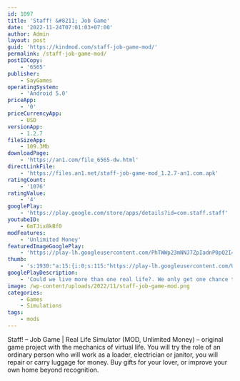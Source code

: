 ```yaml
---
id: 1097
title: 'Staff! &#8211; Job Game'
date: '2022-11-24T07:01:03+07:00'
author: Admin
layout: post
guid: 'https://kindmod.com/staff-job-game-mod/'
permalink: /staff-job-game-mod/
postIDCopy:
    - '6565'
publisher:
    - SayGames
operatingSystem:
    - 'Android 5.0'
priceApp:
    - '0'
priceCurrencyApp:
    - USD
versionApp:
    - 1.2.7
fileSizeApp:
    - 109.3Mb
downloadPage:
    - 'https://an1.com/file_6565-dw.html'
directLinkFile:
    - 'https://files.an1.net/staff-job-game-mod_1.2.7-an1.com.apk'
ratingCount:
    - '1076'
ratingValue:
    - '4'
googlePlay:
    - 'https://play.google.com/store/apps/details?id=com.staff.staff'
youtubeID:
    - 6mTJix8kBf0
modFeatures:
    - 'Unlimited Money'
featuredImageGooglePlay:
    - 'https://play-lh.googleusercontent.com/PhTWWp23mNNJ7ZpIadnP0pQ2I4gF3Eqe5aX8U38Z9Xc74JSxXw3VE0wyu3DWwIF-cbs'
thumb:
    - 's:1930:"a:15:{i:0;s:115:"https://play-lh.googleusercontent.com/UoKAMsz5PAjPuW4FKG1Y4_ZVwXOBZTjibM_3MwTyiU6jlVqNN85F1BukWWqjAjFmWl0=w526-h296";i:1;s:115:"https://play-lh.googleusercontent.com/Y5UPOZQfugbZ34wTvgWy5Y6PBCp7PgkKt1uH_G3VBi3bbntu_EvziwWnejNCSm_cRsY=w526-h296";i:2;s:115:"https://play-lh.googleusercontent.com/8lH6iAZTEeky78ZUehl6V66zcZjUdeTw42henswrWmFWAyDQQF7aeTk64Z4nelEALHE=w526-h296";i:3;s:115:"https://play-lh.googleusercontent.com/-4YF6ggSTIrtsDMY11ZVLPeqsKIxxTt00vvwAlF_Kz2Wa0uZE6TtbEDipmGuvh6-H5g=w526-h296";i:4;s:115:"https://play-lh.googleusercontent.com/ciCsD4BV2DEkIHSvK94iIV-jM3RaNZCe7MP2XBn_tzJJC2_iYZmvzJCr5RKYHKojXfE=w526-h296";i:5;s:115:"https://play-lh.googleusercontent.com/neWarh7QlzD6Okul7i7HyecIlkz7QnOXbUWjlXNiiYXGMB3S6MnfY7qbAUZJOFRc3yQ=w526-h296";i:6;s:116:"https://play-lh.googleusercontent.com/0FurABUfs0nnOeOl2UTLfkECcl4GikxO8JUTZVWwQIJzick7dv-8dRdN0QaciyxkD_Si=w526-h296";i:7;s:114:"https://play-lh.googleusercontent.com/GtwLKKLhH5lyYSRTYJZdDs9oowAsI8RavYsmYVCQ8xOa9XST1LNXiim8RXmQZxu_fA=w526-h296";i:8;s:116:"https://play-lh.googleusercontent.com/5FV1Zfm6eEnJAsO_YbBQ2_Kxpumr1jH6hTZDJpLtMxeh-eyad2rS0nJEU_nlFhI5Gtz7=w526-h296";i:9;s:114:"https://play-lh.googleusercontent.com/cg6fkWwuXpE55wJ9pKndWVOXRYRtN4q257nmKZT3miKK6rPQYOGcrwqNWUWcLraXiQ=w526-h296";i:10;s:115:"https://play-lh.googleusercontent.com/AawfGPkHz91mRVVOWcYrGdNf_4VnGK9G_yKvu6pXzbX_IBbz0cG9-lI0UyZCsk95YcA=w526-h296";i:11;s:114:"https://play-lh.googleusercontent.com/SflpHTwB8I2XICYlb0mkEaN1qv-AO4ZVb7AhI6bg_kD3QnNBosiIUDp96mQ4NzUD2A=w526-h296";i:12;s:115:"https://play-lh.googleusercontent.com/MYxINoE6PMNZI6yVmYU5-zHRteHxIBc0unEo_lhlLVCsDt1b62NFGhAId9G-lPdojl0=w526-h296";i:13;s:114:"https://play-lh.googleusercontent.com/BRpERNwEmgzffnjNi99tjrhf6daA8GQhEbC4shPIzvBBAOWHN-jYhkIYopikocDmbw=w526-h296";i:14;s:115:"https://play-lh.googleusercontent.com/p3CTMVtk2iVKlrbjoxdUpVh__m3e3nPQtPDR5nALP-XYuWHsTr-ECC89LL7UanhMTFE=w526-h296";}";'
googlePlayDescription:
    - 'Could we live more than one real life?. We only get one chance to live this wonderful but tricky life. Should we be less careful and take more risks, or, on the contrary, should we think through each and every step? That''s a hard question to answer, isn’t it?. But let''s imagine we do have a golden opportunity to experience our life several different times - in other words, to try as many things as possible so we get the best possible result.'
image: /wp-content/uploads/2022/11/staff-job-game-mod.png
categories:
    - Games
    - Simulations
tags:
    - mods
---
```


Staff! – Job Game | Real Life Simulator (MOD, Unlimited Money) – original game project with the mechanics of virtual life. You will try the role of an ordinary person who will work as a loader, electrician or janitor, you will repair or carry luggage for money. Buy gifts for your lover, or improve your own home beyond recognition.